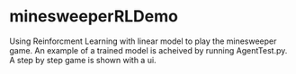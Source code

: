 # minesweeperRLDemo
Using Reinforcment Learning with linear model to play the minesweeper game. An example of a trained model is acheived by running  AgentTest.py. A step by step game is shown with a ui.
